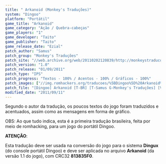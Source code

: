 ```yaml
---
title: " Arkanoid (Monkey's Traduções)"
system: "Dingoo"
platform: "Portátil"
game_title: "Arkanoid"
game_category: "Ação / Quebra-cabeças"
game_players: "1"
game_developer: "Taito"
game_publisher: "Taito"
game_release_date: "Ezial"
patch_author: "Samus"
patch_group: "Monkey's Traduções"
patch_site: "//web.archive.org/web/20110202120839/http://monkeystraducoes.com/"
patch_version: "1.0"
patch_release: "01/09/2011"
patch_type: "IPS"
patch_progress: "Textos - 100% / Acentos - 100% / Gráficos - 100%"
patch_images: ["//img.romhackers.org/traducoes/%5BDingoo%5D%20Arkanoid%20-%20Monkey's%20Tradu%C3%A7%C3%B5es%20-%201.png","//img.romhackers.org/traducoes/%5BDingoo%5D%20Arkanoid%20-%20Monkey's%20Tradu%C3%A7%C3%B5es%20-%202.png","//img.romhackers.org/traducoes/%5BDingoo%5D%20Arkanoid%20-%20Monkey's%20Tradu%C3%A7%C3%B5es%20-%203.png"]
patch_file: "[Dingoo] Arkanoid [T-BR] [T-Samus G-Monkey's Traduções] [V-1.0 P-100% A-2011].rar"
modified_date: "2011/09/11"
---
```

Segundo o autor da tradução, os poucos textos do jogo foram traduzidos e acentuados, assim como as mensagens em forma de gráfico.

OBS: Ao que tudo indica, esta é a primeira tradução brasileira, feita por meio de romhacking, para um jogo do portátil Dingoo.

<b>ATENÇÃO</b>:

Esta tradução deve ser usada na conversão do jogo para o sistema <b>Dingux</b> (do console portátil Dingoo) e deve ser aplicada no arquivo <b>Arkanoid</b> (da versão 1.1 do jogo), com CRC32 <b>813835F0</b>.
